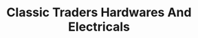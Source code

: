 ---
title: "Classic Traders Hardwares And Electricals"
url: /kannur/classic-traders-hardwares-and-electricals/
shop: electrical
---